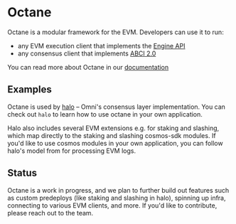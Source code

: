 # Octane

Octane is a modular framework for the EVM. Developers can use it to run:

- any EVM execution client that implements the [Engine API](https://hackmd.io/@danielrachi/engine_api)
- any consensus client that implements [ABCI 2.0](https://github.com/cometbft/cometbft/tree/main/spec/abci)

You can read more about Octane in our [documentation](https://docs.omni.network/octane/background/introduction)

## Examples

Octane is used by [halo](../halo/) – Omni's consensus layer implementation. You can check out `halo` to learn how to use octane in your own application.

Halo also includes several EVM extensions e.g. for staking and slashing, which map directly to the staking and slashing cosmos-sdk modules. If you'd like to use cosmos modules in your own application, you can follow halo's model from for processing EVM logs.

## Status

Octane is a work in progress, and we plan to further build out features such as custom predeploys (like staking and slashing in halo), spinning up infra, connecting to various EVM clients, and more. If you'd like to contribute, please reach out to the team.
